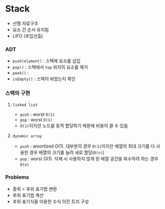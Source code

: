 # Stack
* 선형 자료구조
* 요소 간 순서 유지됨
* LIFO (후입선출)


### ADT
* `push(element)` : 스택에 요소를 삽입
* `pop()` : 스택에서 `top` 위치의 요소를 제거
* `peek()` : 
* `isEmpty()` : 스택이 비었는지 확인


### 스택의 구현
1. `linked list`
    * `push` : worst `O(1)`
    * `pop` : worst `O(1)`
    * `O(1)`이지만 노드를 동적 할당하기 때문에 비용이 클 수 있음

2. `dynamic array`
    * `push` : amortized O(1). 대부분의 경우 `O(1)`이지만 배열의 최대 크기를 다 사용한 경우 배열의 크기를 늘려 새로 할당(`O(n)`)
    * `pop` : worst O(1). 삭제 시 사용하지 않게 된 배열 공간을 회수하려 하는 경우 `O(n)`

### Problems
* 중위 > 후위 표기법 변환
* 후위 표기법 계산
* 후위 표기식을 이용한 수식 이진 트리 구성